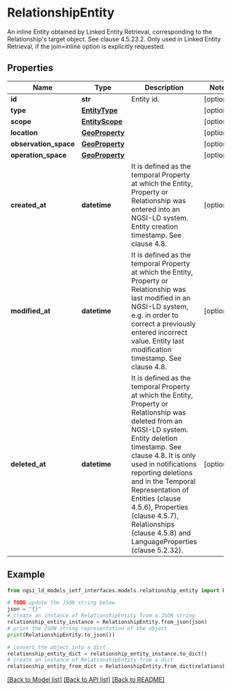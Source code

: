 # RelationshipEntity

An inline Entity obtained by Linked Entity Retrieval, corresponding to the Relationship's target object. See clause 4.5.23.2. Only used in Linked Entity  Retrieval, if the join=inline option is explicitly requested. 

## Properties

Name | Type | Description | Notes
------------ | ------------- | ------------- | -------------
**id** | **str** | Entity id.  | [optional] 
**type** | [**EntityType**](EntityType.md) |  | [optional] 
**scope** | [**EntityScope**](EntityScope.md) |  | [optional] 
**location** | [**GeoProperty**](GeoProperty.md) |  | [optional] 
**observation_space** | [**GeoProperty**](GeoProperty.md) |  | [optional] 
**operation_space** | [**GeoProperty**](GeoProperty.md) |  | [optional] 
**created_at** | **datetime** | It is defined as the temporal Property at which the Entity, Property or Relationship was entered into an NGSI-LD system.  Entity creation timestamp. See clause 4.8.  | [optional] 
**modified_at** | **datetime** | It is defined as the temporal Property at which the Entity, Property or Relationship was last modified in an NGSI-LD system, e.g. in order to correct a previously entered incorrect value.  Entity last modification timestamp. See clause 4.8.  | [optional] 
**deleted_at** | **datetime** | It is defined as the temporal Property at which the Entity, Property or Relationship was deleted from an NGSI-LD system.  Entity deletion timestamp. See clause 4.8. It is only used in notifications reporting deletions and in the Temporal Representation of Entities (clause 4.5.6), Properties (clause 4.5.7), Relationships (clause 4.5.8) and LanguageProperties (clause 5.2.32).  | [optional] 

## Example

```python
from ngsi_ld_models_ietf_interfaces.models.relationship_entity import RelationshipEntity

# TODO update the JSON string below
json = "{}"
# create an instance of RelationshipEntity from a JSON string
relationship_entity_instance = RelationshipEntity.from_json(json)
# print the JSON string representation of the object
print(RelationshipEntity.to_json())

# convert the object into a dict
relationship_entity_dict = relationship_entity_instance.to_dict()
# create an instance of RelationshipEntity from a dict
relationship_entity_from_dict = RelationshipEntity.from_dict(relationship_entity_dict)
```
[[Back to Model list]](../README.md#documentation-for-models) [[Back to API list]](../README.md#documentation-for-api-endpoints) [[Back to README]](../README.md)


